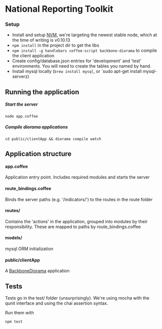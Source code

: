 # National Reporting Toolkit

### Setup

- Install and setup [NVM](https://github.com/creationix/nvm), we're targeting
  the newest stable node, which at the time of writing is v0.10.13
- `npm install` in the project dir to get the libs
- `npm install -g handlebars coffee-script backbone-diorama` to compile the
  client application
- Create config/database.json entries for 'development' and 'test'
  environments. You will need to create the tables you named by hand.
- Install mysql locally (`brew install mysql`, or `sudo apt-get install mysql-serverz)

## Running the application

##### Start the server

`node app.coffee`

##### Compile diorama applications

`cd public/clientApp && diorama compile watch`

## Application structure

#### app.coffee
Application entry point. Includes required modules and starts the server

#### route_bindings.coffee
Binds the server paths (e.g. '/indicators/') to the routes in the route folder

#### routes/
Contains the 'actions' in the application, grouped into modules by their 
responsibility. These are mapped to paths by route_bindings.coffee

#### models/
mysql ORM initialization

#### public/clientApp
A [BackboneDiorama](https://github.com/th3james/BackboneDiorama/) application

## Tests
Tests go in the test/ folder (unsurprisingly). We're using mocha with the qunit
interface and using the chai assertion syntax.

Run them with 

`npm test`
